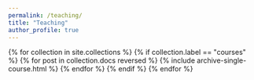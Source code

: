 ```yaml
---
permalink: /teaching/
title: "Teaching"
author_profile: true
---
```

{% for collection in site.collections %}
{% if collection.label == "courses" %}
  {% for post in collection.docs reversed %}
      {% include archive-single-course.html %}
  {% endfor %}
{% endif %}
{% endfor %}


